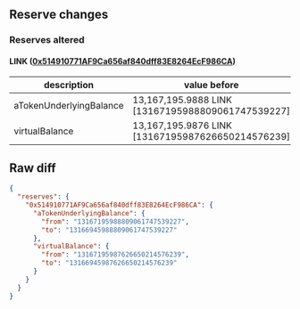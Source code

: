 ## Reserve changes

### Reserves altered

#### LINK ([0x514910771AF9Ca656af840dff83E8264EcF986CA](https://etherscan.io/address/0x514910771AF9Ca656af840dff83E8264EcF986CA))

| description | value before | value after |
| --- | --- | --- |
| aTokenUnderlyingBalance | 13,167,195.9888 LINK [13167195988809061747539227] | 13,166,945.9888 LINK [13166945988809061747539227] |
| virtualBalance | 13,167,195.9876 LINK [13167195987626650214576239] | 13,166,945.9876 LINK [13166945987626650214576239] |


## Raw diff

```json
{
  "reserves": {
    "0x514910771AF9Ca656af840dff83E8264EcF986CA": {
      "aTokenUnderlyingBalance": {
        "from": "13167195988809061747539227",
        "to": "13166945988809061747539227"
      },
      "virtualBalance": {
        "from": "13167195987626650214576239",
        "to": "13166945987626650214576239"
      }
    }
  }
}
```